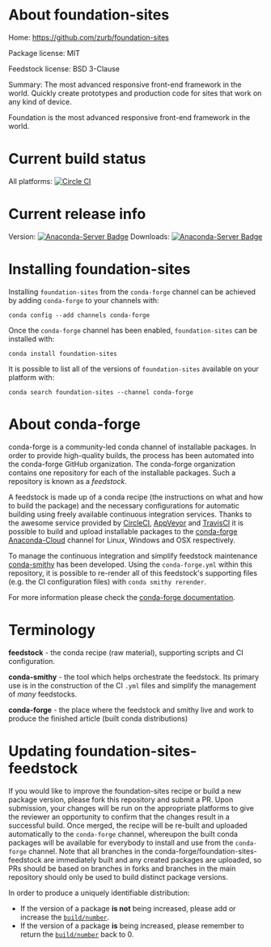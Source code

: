 About foundation-sites
======================

Home: https://github.com/zurb/foundation-sites

Package license: MIT

Feedstock license: BSD 3-Clause

Summary: The most advanced responsive front-end framework in the world. Quickly create prototypes and production code for sites that work on any kind of device.

Foundation is the most advanced responsive front-end framework in the world.


Current build status
====================

All platforms: [![Circle CI](https://circleci.com/gh/conda-forge/foundation-sites-feedstock.svg?style=shield)](https://circleci.com/gh/conda-forge/foundation-sites-feedstock)

Current release info
====================
Version: [![Anaconda-Server Badge](https://anaconda.org/conda-forge/foundation-sites/badges/version.svg)](https://anaconda.org/conda-forge/foundation-sites)
Downloads: [![Anaconda-Server Badge](https://anaconda.org/conda-forge/foundation-sites/badges/downloads.svg)](https://anaconda.org/conda-forge/foundation-sites)

Installing foundation-sites
===========================

Installing `foundation-sites` from the `conda-forge` channel can be achieved by adding `conda-forge` to your channels with:

```
conda config --add channels conda-forge
```

Once the `conda-forge` channel has been enabled, `foundation-sites` can be installed with:

```
conda install foundation-sites
```

It is possible to list all of the versions of `foundation-sites` available on your platform with:

```
conda search foundation-sites --channel conda-forge
```


About conda-forge
=================

conda-forge is a community-led conda channel of installable packages.
In order to provide high-quality builds, the process has been automated into the
conda-forge GitHub organization. The conda-forge organization contains one repository
for each of the installable packages. Such a repository is known as a *feedstock*.

A feedstock is made up of a conda recipe (the instructions on what and how to build
the package) and the necessary configurations for automatic building using freely
available continuous integration services. Thanks to the awesome service provided by
[CircleCI](https://circleci.com/), [AppVeyor](http://www.appveyor.com/)
and [TravisCI](https://travis-ci.org/) it is possible to build and upload installable
packages to the [conda-forge](https://anaconda.org/conda-forge)
[Anaconda-Cloud](http://docs.anaconda.org/) channel for Linux, Windows and OSX respectively.

To manage the continuous integration and simplify feedstock maintenance
[conda-smithy](http://github.com/conda-forge/conda-smithy) has been developed.
Using the ``conda-forge.yml`` within this repository, it is possible to re-render all of
this feedstock's supporting files (e.g. the CI configuration files) with ``conda smithy rerender``.

For more information please check the [conda-forge documentation](https://conda-forge.org/docs/).

Terminology
===========

**feedstock** - the conda recipe (raw material), supporting scripts and CI configuration.

**conda-smithy** - the tool which helps orchestrate the feedstock.
                   Its primary use is in the construction of the CI ``.yml`` files
                   and simplify the management of *many* feedstocks.

**conda-forge** - the place where the feedstock and smithy live and work to
                  produce the finished article (built conda distributions)


Updating foundation-sites-feedstock
===================================

If you would like to improve the foundation-sites recipe or build a new
package version, please fork this repository and submit a PR. Upon submission,
your changes will be run on the appropriate platforms to give the reviewer an
opportunity to confirm that the changes result in a successful build. Once
merged, the recipe will be re-built and uploaded automatically to the
`conda-forge` channel, whereupon the built conda packages will be available for
everybody to install and use from the `conda-forge` channel.
Note that all branches in the conda-forge/foundation-sites-feedstock are
immediately built and any created packages are uploaded, so PRs should be based
on branches in forks and branches in the main repository should only be used to
build distinct package versions.

In order to produce a uniquely identifiable distribution:
 * If the version of a package **is not** being increased, please add or increase
   the [``build/number``](http://conda.pydata.org/docs/building/meta-yaml.html#build-number-and-string).
 * If the version of a package **is** being increased, please remember to return
   the [``build/number``](http://conda.pydata.org/docs/building/meta-yaml.html#build-number-and-string)
   back to 0.